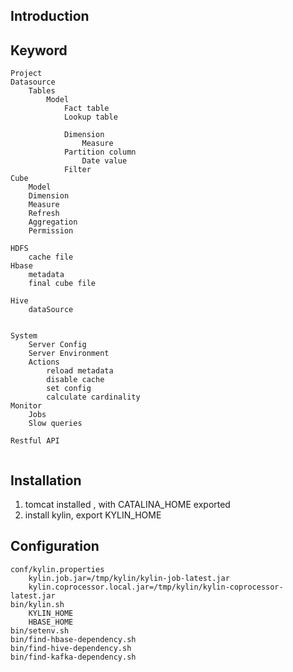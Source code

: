 ## Introduction
## Keyword
```
Project
Datasource
    Tables
        Model
            Fact table
            Lookup table

            Dimension
                Measure
            Partition column
                Date value
            Filter
Cube
    Model
    Dimension
    Measure            
    Refresh
    Aggregation
    Permission    

HDFS
    cache file
Hbase 
    metadata
    final cube file

Hive
    dataSource


System 
    Server Config
    Server Environment
    Actions
        reload metadata
        disable cache
        set config
        calculate cardinality
Monitor
    Jobs
    Slow queries

Restful API
    
```
## Installation
1. tomcat installed , with CATALINA_HOME exported  
2. install kylin, export KYLIN_HOME   

## Configuration
```
conf/kylin.properties
    kylin.job.jar=/tmp/kylin/kylin-job-latest.jar
    kylin.coprocessor.local.jar=/tmp/kylin/kylin-coprocessor-latest.jar
bin/kylin.sh
    KYLIN_HOME
    HBASE_HOME
bin/setenv.sh
bin/find-hbase-dependency.sh   
bin/find-hive-dependency.sh
bin/find-kafka-dependency.sh
```
